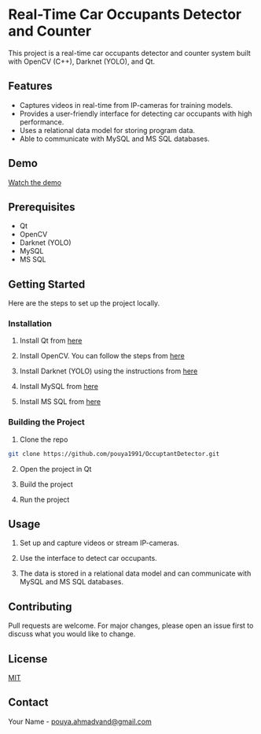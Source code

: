 # Real-Time Car Occupants Detector and Counter

This project is a real-time car occupants detector and counter system built with OpenCV (C++), Darknet (YOLO), and Qt.

## Features
- Captures videos in real-time from IP-cameras for training models.
- Provides a user-friendly interface for detecting car occupants with high performance.
- Uses a relational data model for storing program data.
- Able to communicate with MySQL and MS SQL databases.

## Demo
[Watch the demo](https://www.youtube.com/watch?v=L9pxg6-qtYU)

## Prerequisites

- Qt
- OpenCV
- Darknet (YOLO)
- MySQL
- MS SQL

## Getting Started

Here are the steps to set up the project locally.

### Installation

1. Install Qt from [here](https://www.qt.io/download)

2. Install OpenCV. You can follow the steps from [here](https://docs.opencv.org/master/d7/d9f/tutorial_linux_install.html)

3. Install Darknet (YOLO) using the instructions from [here](https://pjreddie.com/darknet/install/)

4. Install MySQL from [here](https://dev.mysql.com/downloads/installer/)

5. Install MS SQL from [here](https://www.microsoft.com/en-us/sql-server/sql-server-downloads)

### Building the Project

1. Clone the repo
```bash
git clone https://github.com/pouya1991/OccuptantDetector.git
```

2. Open the project in Qt

3. Build the project

4. Run the project

## Usage

1. Set up and capture videos or stream IP-cameras. 

2. Use the interface to detect car occupants.

3. The data is stored in a relational data model and can communicate with MySQL and MS SQL databases.

## Contributing

Pull requests are welcome. For major changes, please open an issue first to discuss what you would like to change.

## License

[MIT](https://choosealicense.com/licenses/mit/)

## Contact

Your Name - pouya.ahmadvand@gmail.com
